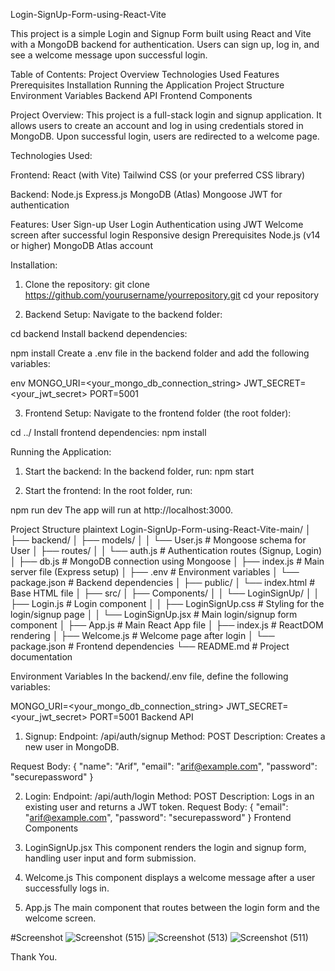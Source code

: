 Login-SignUp-Form-using-React-Vite

This project is a simple Login and Signup Form built using React and Vite with a MongoDB backend for authentication. Users can sign up, log in, and see a welcome message upon successful login.

Table of Contents:
Project Overview
Technologies Used
Features
Prerequisites
Installation
Running the Application
Project Structure
Environment Variables
Backend API
Frontend Components


Project Overview:
This project is a full-stack login and signup application. It allows users to create an account and log in using credentials stored in MongoDB. Upon successful login, users are redirected to a welcome page.

Technologies Used:

Frontend:
React (with Vite)
Tailwind CSS (or your preferred CSS library)

Backend:
Node.js
Express.js
MongoDB (Atlas)
Mongoose
JWT for authentication

Features:
User Sign-up
User Login
Authentication using JWT
Welcome screen after successful login
Responsive design
Prerequisites
Node.js (v14 or higher)
MongoDB Atlas account

Installation:
1. Clone the repository:
git clone https://github.com/yourusername/yourrepository.git
cd your repository

2. Backend Setup:
Navigate to the backend folder:

cd backend
Install backend dependencies:

npm install
Create a .env file in the backend folder and add the following variables:

env
MONGO_URI=<your_mongo_db_connection_string>
JWT_SECRET=<your_jwt_secret>
PORT=5001


3. Frontend Setup:
Navigate to the frontend folder (the root folder):

cd ../
Install frontend dependencies:
npm install

Running the Application:
1. Start the backend:
In the backend folder, run:
npm start

2. Start the frontend:
In the root folder, run:

npm run dev
The app will run at http://localhost:3000.

Project Structure
plaintext
Login-SignUp-Form-using-React-Vite-main/
│
├── backend/
│   ├── models/
│   │   └── User.js      # Mongoose schema for User
│   ├── routes/
│   │   └── auth.js      # Authentication routes (Signup, Login)
│   ├── db.js            # MongoDB connection using Mongoose
│   ├── index.js         # Main server file (Express setup)
│   ├── .env             # Environment variables
│   └── package.json     # Backend dependencies
│
├── public/
│   └── index.html       # Base HTML file
│
├── src/
│   ├── Components/
│   │   └── LoginSignUp/
│   │       ├── Login.js           # Login component
│   │       ├── LoginSignUp.css    # Styling for the login/signup page
│   │       └── LoginSignUp.jsx    # Main login/signup form component
│   ├── App.js            # Main React App file
│   ├── index.js          # ReactDOM rendering
│   ├── Welcome.js        # Welcome page after login
│   └── package.json      # Frontend dependencies
└── README.md             # Project documentation

Environment Variables
In the backend/.env file, define the following variables:


MONGO_URI=<your_mongo_db_connection_string>
JWT_SECRET=<your_jwt_secret>
PORT=5001
Backend API
1. Signup:
Endpoint: /api/auth/signup
Method: POST
Description: Creates a new user in MongoDB.

Request Body:
{
  "name": "Arif",
  "email": "arif@example.com",
  "password": "securepassword"
}

2. Login:
Endpoint: /api/auth/login
Method: POST
Description: Logs in an existing user and returns a JWT token.
Request Body:
{
  "email": "arif@example.com",
  "password": "securepassword"
}
Frontend Components
1. LoginSignUp.jsx
This component renders the login and signup form, handling user input and form submission.

2. Welcome.js
This component displays a welcome message after a user successfully logs in.

3. App.js
The main component that routes between the login form and the welcome screen.

#Screenshot
![Screenshot (515)](https://github.com/user-attachments/assets/c6748b4e-7476-487e-bec0-4bc222aad472)
![Screenshot (513)](https://github.com/user-attachments/assets/89646b71-fc0f-424a-8e2e-70b469758187)
![Screenshot (511)](https://github.com/user-attachments/assets/2a6e95f7-354f-4684-9dc3-cd26bbccf603)


Thank You.
